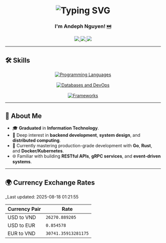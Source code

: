 <h1 align="center">
  <img src="https://readme-typing-svg.herokuapp.com?font=Fira+Code&pause=900&color=1CF77C&width=635&center=true&size=20&lines=Hello+(English);Bonjour+(French);Hallo+(German);こんにちは+(Japanese);안녕하세요+(Korean);Xin+chào+(Vietnamese);你好+(Chinese);नमस्ते+(Hindi);Hola+(Spanish);Ciao+(Italian);Привет+(Russian);Olá+(Portuguese);مرحبا+(Arabic)" alt="Typing SVG" />
</h1>

<div align="center">
  
### I'm **Andeph Nguyen**! [⏭️](https://anvndev.github.io/)

<a href="https://anvndev.github.io/">
  <img src="https://img.shields.io/badge/ Contact-a8dadc?style=flat&logo=maildotru&logoColor=white&color=a8dadc" />
</a>
<a href="https://andev0x.github.io/resume/">
  <img src="https://img.shields.io/badge/ Portfolio-89c2d9?style=flat&logo=googleearth&logoColor=white&color=89c2d9" />
</a>
<a href="https://andev0x.github.io">
  <img src="https://img.shields.io/badge/ Blog-f6bd60?style=flat&logo=githubpages&logoColor=white&color=f6bd60" />
</a>

</div>

---

## 🛠️ Skills

<div align="center">

<a href="https://skillicons.dev">
  <img src="https://skillicons.dev/icons?i=golang,rust,python,ts,cpp,swift,kotlin,dart" alt="Programming Languages"/>
</a><br><br>

<a href="https://skillicons.dev">
  <img src="https://skillicons.dev/icons?i=postgres,mysql,redis,docker,kubernetes" alt="Databases and DevOps"/>
</a><br><br>

<a href="https://skillicons.dev">
  <img src="https://skillicons.dev/icons?i=actix,django,nodejs" alt="Frameworks"/>
</a>

</div>

---

## 🌟 About Me
- 🎓 **Graduated** in **Information Technology**.  
- 🧩 Deep interest in **backend development**, **system design**, and **distributed computing**.  
- 🚀 Currently mastering production-grade development with **Go**, **Rust**, and **Docker/Kubernetes**.  
- 🌐 Familiar with building **RESTful APIs**, **gRPC services**, and **event-driven systems**.

---

## 🌍 Currency Exchange Rates
_Last updated: 2025-08-18 01:21:55

| Currency Pair  | Rate       |
|----------------|------------|
| USD to VND     | `26270.889205` |
| USD to EUR     | `0.854578` |
| EUR to VND     | `30741.35913281175` |
